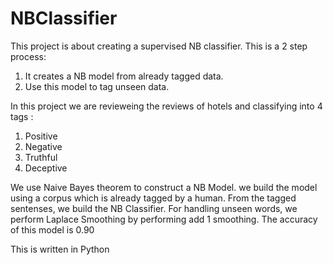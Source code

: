 # NBClassifier
This project is about creating a supervised NB classifier. This is a 2 step process:
1. It creates a NB model from already tagged data.
2. Use this model to tag unseen data.

In this project we are revieweing the reviews of hotels and classifying into 4 tags :
  1. Positive
  2. Negative
  3. Truthful
  4. Deceptive
 
We use Naive Bayes theorem to construct a NB Model. we build the model using a corpus which is already tagged by a human.
From the tagged sentenses, we build the NB Classifier. For handling unseen words, we perform Laplace Smoothing by performing 
add 1 smoothing. The accuracy of this model is 0.90
  
This is written in Python  
